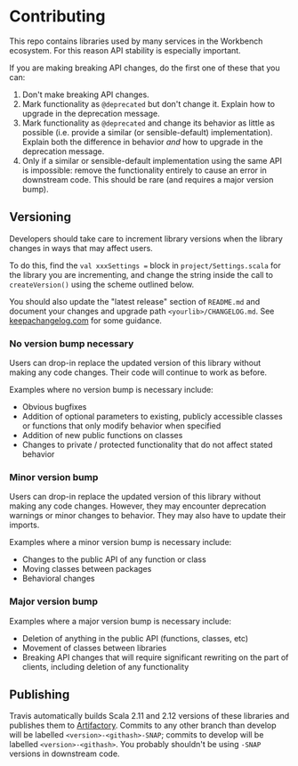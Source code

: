 # Contributing

This repo contains libraries used by many services in the Workbench ecosystem. For this reason API stability is especially important.

If you are making breaking API changes, do the first one of these that you can:

1. Don't make breaking API changes.
2. Mark functionality as `@deprecated` but don't change it. Explain how to upgrade in the deprecation message.
3. Mark functionality as `@deprecated` and change its behavior as little as possible (i.e. provide a similar (or sensible-default) implementation). Explain both the difference in behavior _and_ how to upgrade in the deprecation message.
4. Only if a similar or sensible-default implementation using the same API is impossible: remove the functionality entirely to cause an error in downstream code. This should be rare (and requires a major version bump).

## Versioning

Developers should take care to increment library versions when the library changes in ways that may affect users.

To do this, find the `val xxxSettings =` block in `project/Settings.scala` for the library you are incrementing, and change the string inside the call to `createVersion()` using the scheme outlined below.

You should also update the "latest release" section of `README.md` and document your changes and upgrade path `<yourlib>/CHANGELOG.md`. See [keepachangelog.com](http://keepachangelog.com/) for some guidance.

### No version bump necessary

Users can drop-in replace the updated version of this library without making any code changes. Their code will continue to work as before.

Examples where no version bump is necessary include:

- Obvious bugfixes
- Addition of optional parameters to existing, publicly accessible classes or functions that only modify behavior when specified
- Addition of new public functions on classes
- Changes to private / protected functionality that do not affect stated behavior

### Minor version bump

Users can drop-in replace the updated version of this library without making any code changes. However, they may encounter deprecation warnings or minor changes to behavior. They may also have to update their imports.

Examples where a minor version bump is necessary include:

- Changes to the public API of any function or class
- Moving classes between packages
- Behavioral changes

### Major version bump

Examples where a major version bump is necessary include:

- Deletion of anything in the public API (functions, classes, etc)
- Movement of classes between libraries
- Breaking API changes that will require significant rewriting on the part of clients, including deletion of any functionality

## Publishing

Travis automatically builds Scala 2.11 and 2.12 versions of these libraries and publishes them to [Artifactory](https://broadinstitute.jfrog.io/broadinstitute/webapp/#/artifacts/browse/tree/General/libs-release-local/org/broadinstitute/dsde/workbench/). Commits to any other branch than develop will be labelled `<version>-<githash>-SNAP`; commits to develop will be labelled `<version>-<githash>`. You probably shouldn't be using `-SNAP` versions in downstream code.
